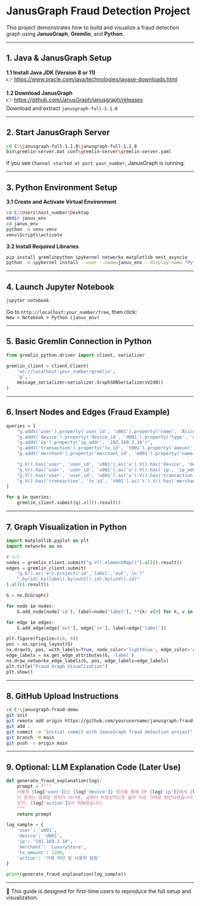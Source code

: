
# JanusGraph Fraud Detection Project

This project demonstrates how to build and visualize a fraud detection graph using **JanusGraph**, **Gremlin**, and **Python**.

---

## 1. Java & JanusGraph Setup

**1.1 Install Java JDK (Version 8 or 11)**  
👉 https://www.oracle.com/java/technologies/javase-downloads.html

**1.2 Download JanusGraph**  
👉 https://github.com/JanusGraph/janusgraph/releases  
Download and extract `janusgraph-full-1.1.0`

---

## 2. Start JanusGraph Server

```bash
cd C:\janusgraph-full-1.1.0\janusgraph-full-1.1.0
bin\gremlin-server.bat conf\gremlin-server\gremlin-server.yaml
```

If you see `Channel started at port your_number`, JanusGraph is running.

---

## 3. Python Environment Setup

**3.1 Create and Activate Virtual Environment**

```bash
cd C:\Users\host_number\Desktop
mkdir janus_env
cd janus_env
python -m venv venv
venv\Scripts\activate
```

**3.2 Install Required Libraries**

```bash
pip install gremlinpython ipykernel networkx matplotlib nest_asyncio
python -m ipykernel install --user --name=janus_env --display-name "Python (janus_env)"
```

---

## 4. Launch Jupyter Notebook

```bash
jupyter notebook
```

Go to `http://localhost:your_number/tree`, then click:  
`New > Notebook > Python (janus_env)`

---

## 5. Basic Gremlin Connection in Python

```python
from gremlin_python.driver import client, serializer

gremlin_client = client.Client(
    'ws://localhost:your_number/gremlin',
    'g',
    message_serializer=serializer.GraphSONSerializersV2d0()
)
```

---

## 6. Insert Nodes and Edges (Fraud Example)

```python
queries = [
    "g.addV('user').property('user_id', 'u001').property('name', 'Alice')",
    "g.addV('device').property('device_id', 'd001').property('type', 'mobile')",
    "g.addV('ip').property('ip_addr', '192.169.2.10')",
    "g.addV('transaction').property('tx_id', 't001').property('amount', 1200)",
    "g.addV('merchant').property('merchant_id', 'm001').property('name', 'LuxuryStore')",

    "g.V().has('user', 'user_id', 'u001').as('u').V().has('device', 'device_id', 'd001').addE('uses').from('u')",
    "g.V().has('user', 'user_id', 'u001').as('u').V().has('ip', 'ip_addr', '192.169.2.10').addE('logs_in_from').from('u')",
    "g.V().has('user', 'user_id', 'u001').as('u').V().has('transaction', 'tx_id', 't001').addE('initiates').from('u')",
    "g.V().has('transaction', 'tx_id', 't001').as('t').V().has('merchant', 'merchant_id', 'm001').addE('pays_to').from('t')"
]

for q in queries:
    gremlin_client.submit(q).all().result()
```

---

## 7. Graph Visualization in Python

```python
import matplotlib.pyplot as plt
import networkx as nx

# 노드
nodes = gremlin_client.submit("g.V().elementMap()").all().result()
edges = gremlin_client.submit(
    "g.E().as('e').project('id','label','out','in')"
    ".by(id).by(label).by(outV().id).by(inV().id)"
).all().result()

G = nx.DiGraph()

for node in nodes:
    G.add_node(node['id'], label=node['label'], **{k: v[0] for k, v in node.items() if k not in ['id', 'label']})

for edge in edges:
    G.add_edge(edge['out'], edge['in'], label=edge['label'])

plt.figure(figsize=(10, 6))
pos = nx.spring_layout(G)
nx.draw(G, pos, with_labels=True, node_color='lightblue', edge_color='gray', node_size=2000, font_size=10)
edge_labels = nx.get_edge_attributes(G, 'label')
nx.draw_networkx_edge_labels(G, pos, edge_labels=edge_labels)
plt.title("Fraud Graph Visualization")
plt.show()
```

---

## 8. GitHub Upload Instructions

```bash
cd C:\janusgraph-fraud-demo
git init
git remote add origin https://github.com/yourusername/janusgraph-fraud-demo.git
git add .
git commit -m "Initial commit with JanusGraph fraud detection project"
git branch -M main
git push -u origin main
```

---

## 9. Optional: LLM Explanation Code (Later Use)

```python
def generate_fraud_explanation(log):
    prompt = f"""
    사용자 {log['user']}는 {log['device']} 장치를 통해 IP {log['ip']}에서 {log['merchant']}에서 {log['tx_amount']}원 결제를 시도했습니다.
    이 장치는 등록된 장치가 아니며, 금액이 비정상적으로 높아 이상 거래로 판단되었습니다.
    조치: {log['action']}이 취해졌습니다.
    """
    return prompt

log_sample = {
    'user': 'u001',
    'device': 'd001',
    'ip': '192.169.2.10',
    'merchant': 'LuxuryStore',
    'tx_amount': 1200,
    'action': '거래 차단 및 사용자 알림'
}

print(generate_fraud_explanation(log_sample))
```

---

📌 This guide is designed for first-time users to reproduce the full setup and visualization.

